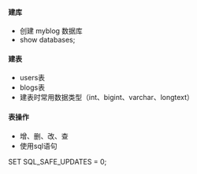 #### 建库

- 创建 myblog 数据库
- show databases;

#### 建表

- users表
- blogs表
- 建表时常用数据类型（int、bigint、varchar、longtext）

#### 表操作

- 增、删、改、查
- 使用sql语句

SET SQL_SAFE_UPDATES = 0;

